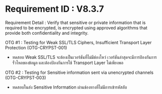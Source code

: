 # Requirement ID : V8.3.7

Requirement Detail : Verify that sensitive or private information that is required to be encrypted, is encrypted using approved algorithms that provide both confidentiality and integrity.

OTG #1 : Testing for Weak SSL/TLS Ciphers, Insufficient Transport Layer Protection (OTG-CRYPST-001)
* ทดสอบ Weak SSL/TLS จะต้องเป็นเวอร์ชันที่ไม่มีช่องโหว่ เวอร์ชันล่าสุดจะมีการป้องกันการรั่วไหลของข้อมูล และต้องป้องกันการใช้ Transport Layer ไม่เพียงพอ

OTG #2 : Testing for Sensitive information sent via unencrypted channels (OTG-CRYPST-003)
* ทดสอบในส่ง Sensitive Information ผ่านช่องทางที่ไม่มีการเข้ารหัสลับ
